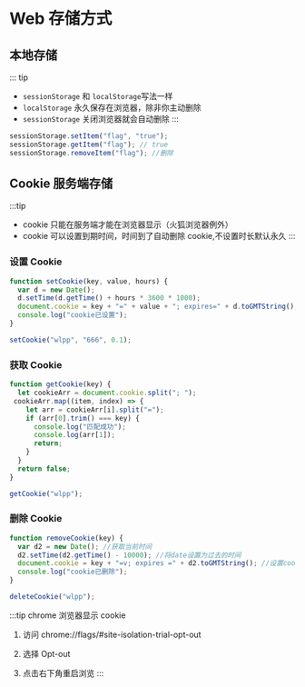 # Web 存储方式

## 本地存储

::: tip

- `sessionStorage` 和 `localStorage`写法一样
- `localStorage` 永久保存在浏览器，除非你主动删除
- `sessionStorage` 关闭浏览器就会自动删除
  :::

```js
sessionStorage.setItem("flag", "true");
sessionStorage.getItem("flag"); // true
sessionStorage.removeItem("flag"); //删除
```

## Cookie 服务端存储

:::tip

- cookie 只能在服务端才能在浏览器显示（火狐浏览器例外）
- cookie 可以设置到期时间，时间到了自动删除 cookie,不设置时长默认永久
  :::

### 设置 Cookie

```js
function setCookie(key, value, hours) {
  var d = new Date();
  d.setTime(d.getTime() + hours * 3600 * 1000);
  document.cookie = key + "=" + value + "; expires=" + d.toGMTString(); //时差相差8小时
  console.log("cookie已设置");
}

setCookie("wlpp", "666", 0.1);
```

### 获取 Cookie

```js
function getCookie(key) {
  let cookieArr = document.cookie.split("; ");
 cookieArr.map((item, index) => {
    let arr = cookieArr[i].split("=");
    if (arr[0].trim() === key) {
      console.log("匹配成功");
      console.log(arr[1]);
      return;
    }
  }
  return false;
}

getCookie("wlpp");
```

### 删除 Cookie

```js
function removeCookie(key) {
  var d2 = new Date(); //获取当前时间
  d2.setTime(d2.getTime() - 10000); //将date设置为过去的时间
  document.cookie = key + "=v; expires =" + d2.toGMTString(); //设置cookie
  console.log("cookie已删除");
}

deleteCookie("wlpp");
```

:::tip chrome 浏览器显示 cookie

1. 访问 chrome://flags/#site-isolation-trial-opt-out

2. 选择 Opt-out

3. 点击右下角重启浏览
   :::
